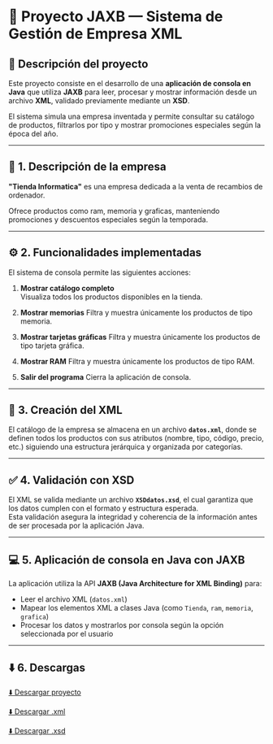 # 🏪 Proyecto JAXB — Sistema de Gestión de Empresa XML

## 📖 Descripción del proyecto

Este proyecto consiste en el desarrollo de una **aplicación de consola en Java** que utiliza **JAXB** para leer, procesar y mostrar información desde un archivo **XML**, validado previamente mediante un **XSD**.  

El sistema simula una empresa inventada y permite consultar su catálogo de productos, filtrarlos por tipo y mostrar promociones especiales según la época del año.

---

## 🏢 1. Descripción de la empresa

**"Tienda Informatica"** es una empresa dedicada a la venta de recambios de ordenador.  

Ofrece productos como ram, memoria y graficas, manteniendo promociones y descuentos especiales según la temporada.

---

## ⚙️ 2. Funcionalidades implementadas

El sistema de consola permite las siguientes acciones:

1. **Mostrar catálogo completo**  
Visualiza todos los productos disponibles en la tienda.

2. **Mostrar memorias**
Filtra y muestra únicamente los productos de tipo memoria.

3. **Mostrar tarjetas gráficas**
Filtra y muestra únicamente los productos de tipo tarjeta gráfica.

4. **Mostrar RAM**
Filtra y muestra únicamente los productos de tipo RAM.

5. **Salir del programa**
Cierra la aplicación de consola.

---

## 📄 3. Creación del XML

El catálogo de la empresa se almacena en un archivo **`datos.xml`**, donde se definen todos los productos con sus atributos (nombre, tipo, código, precio, etc.) siguiendo una estructura jerárquica y organizada por categorías.

---

## ✅ 4. Validación con XSD

El XML se valida mediante un archivo **`XSDdatos.xsd`**, el cual garantiza que los datos cumplen con el formato y estructura esperada.  
Esta validación asegura la integridad y coherencia de la información antes de ser procesada por la aplicación Java.

---

## 💻 5. Aplicación de consola en Java con JAXB

La aplicación utiliza la API **JAXB (Java Architecture for XML Binding)** para:

- Leer el archivo XML (`datos.xml`)  
- Mapear los elementos XML a clases Java (como `Tienda`, `ram`, `memoria`, `grafica`)  
- Procesar los datos y mostrarlos por consola según la opción seleccionada por el usuario

---

## ⬇️ 6. Descargas

[⬇️ Descargar proyecto]()

[⬇️ Descargar .xml](https://github.com/Benemerito86/2doDAM/blob/1f69d88e2d28170223a5cc2dab35b1d02d08dbb6/acceso_a_datos/proyecto_jaxb/datos.xml)

[⬇️ Descargar .xsd](https://github.com/Benemerito86/2doDAM/blob/1f69d88e2d28170223a5cc2dab35b1d02d08dbb6/acceso_a_datos/proyecto_jaxb/XSDdatos.xsd)

